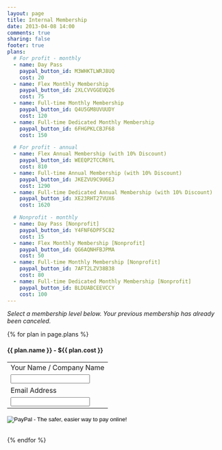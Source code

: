 ```yaml
---
layout: page
title: Internal Membership
date: 2013-04-08 14:00
comments: true
sharing: false
footer: true
plans:
  # For profit - monthly
  - name: Day Pass
    paypal_button_id: M3WHKTLWRJ8UQ
    cost: 20
  - name: Flex Monthly Membership
    paypal_button_id: 2XLCVVGGEUQ26
    cost: 75
  - name: Full-time Monthly Membership
    paypal_button_id: Q4U5GM8UVUUDY
    cost: 120
  - name: Full-time Dedicated Monthly Membership
    paypal_button_id: 6FHGPKLCBJF68
    cost: 150

  # For profit - annual
  - name: Flex Annual Membership (with 10% Discount)
    paypal_button_id: WEEQP2TCCR6YL
    cost: 810
  - name: Full-time Annual Membership (with 10% Discount)
    paypal_button_id: JKEZVU9C9U6EJ
    cost: 1290
  - name: Full-time Dedicated Annual Membership (with 10% Discount)
    paypal_button_id: XE23RHT27VUX6
    cost: 1620

  # Nonprofit - monthly
  - name: Day Pass [Nonprofit]
    paypal_button_id: Y4FNF6DPF5C82
    cost: 15
  - name: Flex Monthly Membership [Nonprofit]
    paypal_button_id: QG6AQNHFBJPMA
    cost: 50
  - name: Full-time Monthly Membership [Nonprofit]
    paypal_button_id: 7AFT2LZV38B38
    cost: 80
  - name: Full-time Dedicated Monthly Membership [Nonprofit]
    paypal_button_id: BLDUABCEEVCCY
    cost: 100
---
```


*Select a membership level below. Your previous membership has already been canceled.*

{% for plan in page.plans %}
  <h4>{{ plan.name }} - ${{ plan.cost }}</h4>
  <form action="https://www.paypal.com/cgi-bin/webscr" method="post" target="_top">
    <input type="hidden" name="cmd" value="_s-xclick">
    <input type="hidden" name="hosted_button_id" value="{{ plan.paypal_button_id }}">
    <table>
    <tr><td><input type="hidden" name="on0" value="Your Name / Company Name">Your Name / Company Name</td></tr><tr><td><input type="text" name="os0" maxlength="200"></td></tr>
    <tr><td><input type="hidden" name="on1" value="Email Address">Email Address</td></tr><tr><td><input type="text" name="os1" maxlength="200"></td></tr>
    </table>
    <input type="image" src="https://www.paypalobjects.com/en_US/i/btn/btn_buynowCC_LG.gif" border="0" name="submit" alt="PayPal - The safer, easier way to pay online!">
    <img alt="" border="0" src="https://www.paypalobjects.com/en_US/i/scr/pixel.gif" width="1" height="1">
  </form>
  <br />
{% endfor %}
